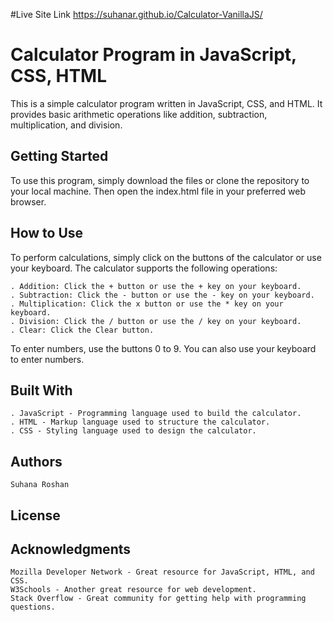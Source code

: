 #Live Site Link
https://suhanar.github.io/Calculator-VanillaJS/


# Calculator Program in JavaScript, CSS, HTML

This is a simple calculator program written in JavaScript, CSS, and HTML. It provides basic arithmetic operations like addition, subtraction, multiplication, and division.
## Getting Started

To use this program, simply download the files or clone the repository to your local machine. Then open the index.html file in your preferred web browser.
## How to Use

To perform calculations, simply click on the buttons of the calculator or use your keyboard. The calculator supports the following operations:

    . Addition: Click the + button or use the + key on your keyboard.
    . Subtraction: Click the - button or use the - key on your keyboard.
    . Multiplication: Click the x button or use the * key on your keyboard.
    . Division: Click the / button or use the / key on your keyboard.
    . Clear: Click the Clear button.

To enter numbers, use the buttons 0 to 9. You can also use your keyboard to enter numbers.
## Built With

    . JavaScript - Programming language used to build the calculator.
    . HTML - Markup language used to structure the calculator.
    . CSS - Styling language used to design the calculator.

## Authors

    Suhana Roshan

## License


## Acknowledgments

    Mozilla Developer Network - Great resource for JavaScript, HTML, and CSS.
    W3Schools - Another great resource for web development.
    Stack Overflow - Great community for getting help with programming questions.


